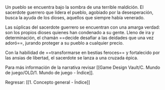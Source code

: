 
Un pueblo se encuentra bajo la sombra de una terrible maldición. El sacerdote guerrero que lidera el pueblo, agobiado por la desesperación, busca la ayuda de los dioses, aquellos que siempre había venerado.

Las súplicas del sacerdote guerrero se encuentran con una amarga verdad: son los propios dioses quienes han condenado a su gente. Lleno de ira y determinación, el chamán ==decide desafiar a las deidades que una vez adoró==, jurando proteger a su pueblo a cualquier precio.

Con la habilidad de ==transformarse en bestias feroces== y fortalecido por las ansias de libertad, el sacerdote se lanza a una cruzada épica.

Para más información de la narrativa revisar [[Game Design Vault/C. Mundo de juego/OLD/1. Mundo de juego - Índice]].


Regresar: [[1. Concepto general - Índice]]
